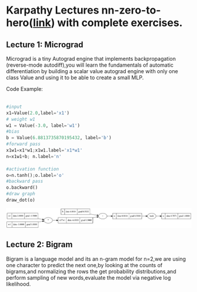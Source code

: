 # Karpathy Lectures nn-zero-to-hero([link](https://github.com/karpathy/nn-zero-to-hero)) with complete exercises.




## Lecture 1: Micrograd
Micrograd is a tiny Autograd engine that implements backpropagation (reverse-mode autodiff),you will learn the fundamentals of automatic differentiation by building a scalar value autograd engine with only one class Value and using it to be able to create a small MLP.

Code Example:
```python

#input
x1=Value(2.0,label='x1')
# weight w1
w1 = Value(-3.0, label='w1')
#bias
b = Value(6.8813735870195432, label='b')
#forward pass
x1w1=x1*w1;x1w1.label='x1*w1'
n=x1w1+b; n.label='n'

#activation function
o=n.tanh();o.label='o'
#backward pass
o.backward()
#draw graph
draw_dot(o)
```
![Graph](graph.png)
## Lecture 2: Bigram 
Bigram is a language model and its an n-gram model for n=2,we are using one character to predict the next one,by looking at the counts of bigrams,and normalizing the rows the get probability distributions,and perform sampling of new words,evaluate the model via negative log likelihood.
 
  











